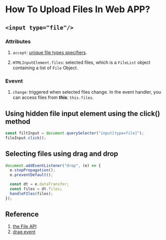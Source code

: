 # How To Upload Files In Web APP?

## `<input type="file"/>`

### Attributes

1. `accept`: [unique file types specifiers](https://developer.mozilla.org/en-US/docs/Web/HTML/Element/input/file#unique_file_type_specifiers).

2. `HTMLInputElement.files`: selected files, which is a `FileList` object containing a list of `File` Object.

### Evevnt

1. `change`: triggered when selected files change. In the event handler, you can access files from **this**: `this.files`.

## Using hidden file input element using the click() method

```js
const filtInput = document.querySelector("input[type=file]");
fileInput.click();
```

## Selecting files using drag and drop

```js
document.addEventListener("drop", (e) => {
  e.stopPropagation();
  e.preventDefault();

  const dt = e.dataTransfer;
  const files = dt.files;
  handleFIles(files);
});
```

## Reference

1. [the File API](https://developer.mozilla.org/en-US/docs/Web/API/File/Using_files_from_web_applications)
2. [drag event](https://developer.mozilla.org/en-US/docs/Web/API/Document/drag_event)
